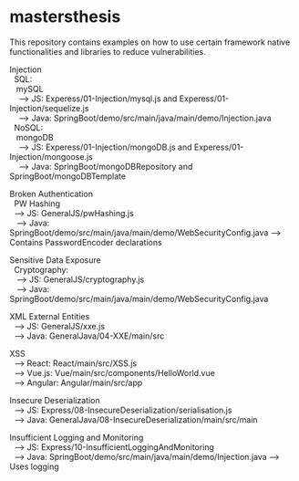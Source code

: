 # mastersthesis
This repository contains examples on how to use certain framework native functionalities and libraries to reduce vulnerabilities.

Injection  
&nbsp;  SQL:  
 &nbsp;&nbsp;   mySQL   
 &nbsp;&nbsp;&nbsp; --> JS: Experess/01-Injection/mysql.js and Experess/01-Injection/sequelize.js  
 &nbsp;&nbsp;&nbsp; --> Java: SpringBoot/demo/src/main/java/main/demo/Injection.java  
&nbsp;  NoSQL:  
 &nbsp;&nbsp;   mongoDB  
 &nbsp;&nbsp;&nbsp; --> JS: Experess/01-Injection/mongoDB.js and Experess/01-Injection/mongoose.js  
 &nbsp;&nbsp;&nbsp; --> Java: SpringBoot/mongoDBRepository and SpringBoot/mongoDBTemplate
    
Broken Authentication  
&nbsp;  PW Hashing   
&nbsp;&nbsp;--> JS: GeneralJS/pwHashing.js  
&nbsp;&nbsp; --> Java: SpringBoot/demo/src/main/java/main/demo/WebSecurityConfig.java --> Contains PasswordEncoder declarations  

Sensitive Data Exposure  
&nbsp; Cryptography:  
&nbsp;&nbsp; --> JS: GeneralJS/cryptography.js  
&nbsp;&nbsp; --> Java: SpringBoot/demo/src/main/java/main/demo/WebSecurityConfig.java    

XML External Entities  
&nbsp; --> JS: GeneralJS/xxe.js  
&nbsp; --> Java: GeneralJava/04-XXE/main/src

XSS  
&nbsp; --> React: React/main/src/XSS.js  
&nbsp; --> Vue.js: Vue/main/src/components/HelloWorld.vue  
&nbsp; --> Angular: Angular/main/src/app  

Insecure Deserialization  
&nbsp; --> JS: Express/08-InsecureDeserialization/serialisation.js  
&nbsp; --> Java: GeneralJava/08-InsecureDeserialization/main/src/main  

Insufficient Logging and Monitoring  
&nbsp; --> JS: Express/10-InsufficientLoggingAndMonitoring  
&nbsp; --> Java: SpringBoot/demo/src/main/java/main/demo/Injection.java --> Uses logging  





             
             
